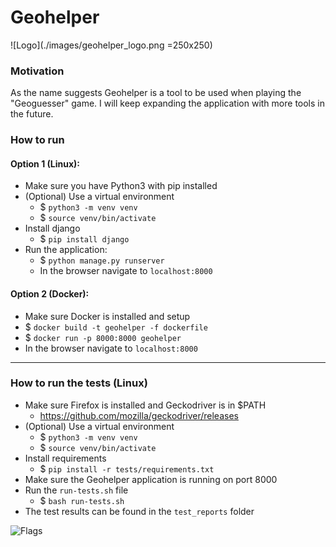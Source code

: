 # Geohelper
![Logo](./images/geohelper_logo.png =250x250)
### Motivation
As the name suggests Geohelper is a tool to be used when playing the "Geoguesser" game. I will keep expanding the application with more tools in the future.
### How to run
#### Option 1 (Linux):
- Make sure you have Python3 with pip installed
- (Optional) Use a virtual environment
  - $ `python3 -m venv venv`
  - $ `source venv/bin/activate`
- Install django 
  - $ `pip install django`
- Run the application:
  - $ `python manage.py runserver`
  - In the browser navigate to `localhost:8000`

#### Option 2 (Docker):
- Make sure Docker is installed and setup 
- $ `docker build -t geohelper -f dockerfile`
- $ `docker run -p 8000:8000 geohelper`
- In the browser navigate to `localhost:8000`

---
### How to run the tests (Linux)
- Make sure Firefox is installed and Geckodriver is in $PATH
  - https://github.com/mozilla/geckodriver/releases
- (Optional) Use a virtual environment
  - $ `python3 -m venv venv`
  - $ `source venv/bin/activate`
- Install requirements
  - $ `pip install -r tests/requirements.txt`
- Make sure the Geohelper application is running on port 8000
- Run the `run-tests.sh` file
  - $ `bash run-tests.sh`
- The test results can be found in the `test_reports` folder


![Flags](https://i.imgur.com/DXPqkRW.png)